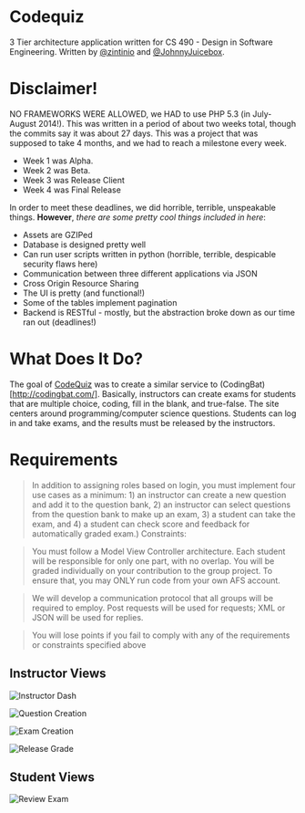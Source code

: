 Codequiz
===========

3 Tier architecture application written for CS 490 - Design in Software Engineering.
Written by [@zintinio](https://github.com/Zintinio) and [@JohnnyJuicebox](https://github.com/JohnnyJuicebox).


Disclaimer!
===========

NO FRAMEWORKS WERE ALLOWED, we HAD to use PHP 5.3 (in July-August 2014!). This was written in a period of about two weeks total, though the commits say it was about 27 days. This was a project that was supposed to take 4 months, and we had to reach a milestone every week. 

* Week 1 was Alpha. 
* Week 2 was Beta. 
* Week 3 was Release Client 
* Week 4 was Final Release

In order to meet these deadlines, we did horrible, terrible, unspeakable things. __However__, *there are some pretty cool things included in here*:

* Assets are GZIPed
* Database is designed pretty well
* Can run user scripts written in python (horrible, terrible, despicable security flaws here)
* Communication between three different applications via JSON
* Cross Origin Resource Sharing
* The UI is pretty (and functional!)
* Some of the tables implement pagination
* Backend is RESTful - mostly, but the abstraction broke down as our time ran out (deadlines!)


What Does It Do?
================

The goal of [CodeQuiz]() was to create a similar service to (CodingBat)[http://codingbat.com/]. Basically, instructors can create exams for students that are multiple choice, coding, fill in the blank, and true-false. The site centers around programming/computer science questions. Students can log in and take exams, and the results must be released by the instructors.

Requirements
============
>In addition to assigning roles based on login, you must implement four use cases as a minimum: 1) an instructor can create a new question and add it to the question bank, 2) an instructor can select questions from the question bank to make up an exam, 3) a student can take the exam, and 4) a student can check score and feedback for automatically graded exam.)
>Constraints:

>You must follow a Model View Controller architecture. Each student will be responsible for only one part, with no overlap. You will be graded individually on your contribution to the group project. To ensure that, you may ONLY run code from your own AFS account. 

>We will develop a communication protocol that all groups will be required to employ. Post requests will be used for requests; XML or JSON will be used for replies.

>You will lose points if you fail to comply with any of the requirements or constraints specified above

Instructor Views
----------------
![Instructor Dash](https://i.imgur.com/MchZuvm.png)

![Question Creation](https://i.imgur.com/lIL8bY9.png)

![Exam Creation](https://i.imgur.com/kH5c6yB.png)

![Release Grade](https://i.imgur.com/pzXgMCu.png)


Student Views
-------------

![Review Exam](https://i.imgur.com/3sycqpa.png)
